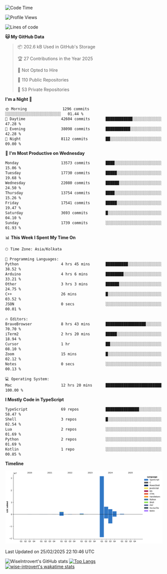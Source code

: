 <!--START_SECTION:waka-->
![Code Time](http://img.shields.io/badge/Code%20Time-2%2C229%20hrs%2050%20mins-blue)

![Profile Views](http://img.shields.io/badge/Profile%20Views-0-blue)

![Lines of code](https://img.shields.io/badge/From%20Hello%20World%20I%27ve%20Written-47.9%20million%20lines%20of%20code-blue)

**🐱 My GitHub Data** 

> 📦 202.6 kB Used in GitHub's Storage 
 > 
> 🏆 27 Contributions in the Year 2025
 > 
> 🚫 Not Opted to Hire
 > 
> 📜 110 Public Repositories 
 > 
> 🔑 53 Private Repositories 
 > 
**I'm a Night 🦉** 

```text
🌞 Morning                1296 commits        ░░░░░░░░░░░░░░░░░░░░░░░░░   01.44 % 
🌆 Daytime                42604 commits       ████████████░░░░░░░░░░░░░   47.28 % 
🌃 Evening                38098 commits       ███████████░░░░░░░░░░░░░░   42.28 % 
🌙 Night                  8112 commits        ██░░░░░░░░░░░░░░░░░░░░░░░   09.00 % 
```
📅 **I'm Most Productive on Wednesday** 

```text
Monday                   13573 commits       ████░░░░░░░░░░░░░░░░░░░░░   15.06 % 
Tuesday                  17730 commits       █████░░░░░░░░░░░░░░░░░░░░   19.68 % 
Wednesday                22080 commits       ██████░░░░░░░░░░░░░░░░░░░   24.50 % 
Thursday                 13754 commits       ████░░░░░░░░░░░░░░░░░░░░░   15.26 % 
Friday                   17541 commits       █████░░░░░░░░░░░░░░░░░░░░   19.47 % 
Saturday                 3693 commits        █░░░░░░░░░░░░░░░░░░░░░░░░   04.10 % 
Sunday                   1739 commits        ░░░░░░░░░░░░░░░░░░░░░░░░░   01.93 % 
```


📊 **This Week I Spent My Time On** 

```text
🕑︎ Time Zone: Asia/Kolkata

💬 Programming Languages: 
Python                   4 hrs 45 mins       ██████████░░░░░░░░░░░░░░░   38.52 % 
Arduino                  4 hrs 6 mins        ████████░░░░░░░░░░░░░░░░░   33.21 % 
Other                    3 hrs 3 mins        ██████░░░░░░░░░░░░░░░░░░░   24.75 % 
C++                      26 mins             █░░░░░░░░░░░░░░░░░░░░░░░░   03.52 % 
JSON                     0 secs              ░░░░░░░░░░░░░░░░░░░░░░░░░   00.01 % 

🔥 Editors: 
BraveBrowser             8 hrs 43 mins       ██████████████████░░░░░░░   70.70 % 
iTerm2                   2 hrs 20 mins       █████░░░░░░░░░░░░░░░░░░░░   18.94 % 
Cursor                   1 hr                ██░░░░░░░░░░░░░░░░░░░░░░░   08.10 % 
Zoom                     15 mins             █░░░░░░░░░░░░░░░░░░░░░░░░   02.12 % 
Notes                    0 secs              ░░░░░░░░░░░░░░░░░░░░░░░░░   00.13 % 

💻 Operating System: 
Mac                      12 hrs 20 mins      █████████████████████████   100.00 % 
```

**I Mostly Code in TypeScript** 

```text
TypeScript               69 repos            ███████████████░░░░░░░░░░   58.47 % 
Shell                    3 repos             █░░░░░░░░░░░░░░░░░░░░░░░░   02.54 % 
Lua                      2 repos             ░░░░░░░░░░░░░░░░░░░░░░░░░   01.69 % 
Python                   2 repos             ░░░░░░░░░░░░░░░░░░░░░░░░░   01.69 % 
Kotlin                   1 repo              ░░░░░░░░░░░░░░░░░░░░░░░░░   00.85 % 
```



**Timeline**

![Lines of Code chart](https://raw.githubusercontent.com/wise-introvert/wise-introvert/master/assets/bar_graph.png)


 Last Updated on 25/02/2025 22:10:46 UTC
<!--END_SECTION:waka-->

![WiseIntrovert's GitHub stats](https://github-readme-stats.vercel.app/api?username=wise-introvert&count_private=true&show_icons=true)
[![Top Langs](https://github-readme-stats.vercel.app/api/top-langs/?username=wise-introvert&langs_count=10)](https://github.com/anuraghazra/github-readme-stats)
[![wise-introvert's wakatime stats](https://github-readme-stats.vercel.app/api/wakatime?username=wiseintrovert)](https://github.com/anuraghazra/github-readme-stats)
